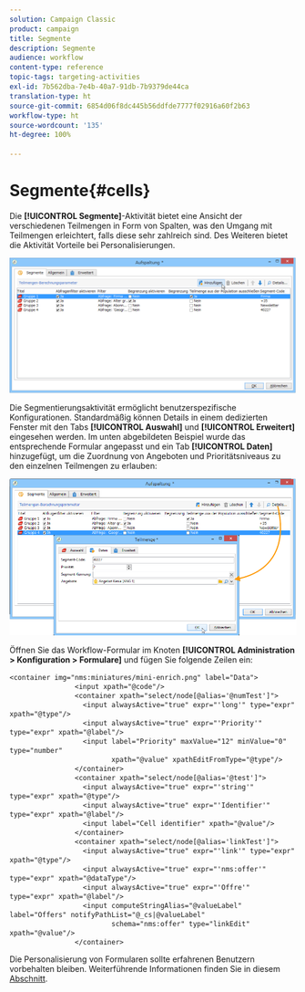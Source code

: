 ```yaml
---
solution: Campaign Classic
product: campaign
title: Segmente
description: Segmente
audience: workflow
content-type: reference
topic-tags: targeting-activities
exl-id: 7b562dba-7e4b-40a7-91db-7b9379de44ca
translation-type: ht
source-git-commit: 6854d06f8dc445b56ddfde7777f02916a60f2b63
workflow-type: ht
source-wordcount: '135'
ht-degree: 100%

---
```


# Segmente{#cells}

Die **[!UICONTROL Segmente]**-Aktivität bietet eine Ansicht der verschiedenen Teilmengen in Form von Spalten, was den Umgang mit Teilmengen erleichtert, falls diese sehr zahlreich sind. Des Weiteren bietet die Aktivität Vorteile bei Personalisierungen.

![](assets/wf_split_cells.png)

Die Segmentierungsaktivität ermöglicht benutzerspezifische Konfigurationen. Standardmäßig können Details in einem dedizierten Fenster mit den Tabs **[!UICONTROL Auswahl]** und **[!UICONTROL Erweitert]** eingesehen werden. Im unten abgebildeten Beispiel wurde das entsprechende Formular angepasst und ein Tab **[!UICONTROL Daten]** hinzugefügt, um die Zuordnung von Angeboten und Prioritätsniveaus zu den einzelnen Teilmengen zu erlauben:

![](assets/wf_split_cells_with_customization.png)

Öffnen Sie das Workflow-Formular im Knoten **[!UICONTROL Administration > Konfiguration > Formulare]** und fügen Sie folgende Zeilen ein:

```
<container img="nms:miniatures/mini-enrich.png" label="Data">
                <input xpath="@code"/>
                <container xpath="select/node[@alias='@numTest']">
                  <input alwaysActive="true" expr="'long'" type="expr" xpath="@type"/>
                  <input alwaysActive="true" expr="'Priority'" type="expr" xpath="@label"/>
                  <input label="Priority" maxValue="12" minValue="0" type="number"
                         xpath="@value" xpathEditFromType="@type"/>
                </container>
                <container xpath="select/node[@alias='@test']">
                  <input alwaysActive="true" expr="'string'" type="expr" xpath="@type"/>
                  <input alwaysActive="true" expr="'Identifier'" type="expr" xpath="@label"/>
                  <input label="Cell identifier" xpath="@value"/>
                </container>
                <container xpath="select/node[@alias='linkTest']">
                  <input alwaysActive="true" expr="'link'" type="expr" xpath="@type"/>
                  <input alwaysActive="true" expr="'nms:offer'" type="expr" xpath="@dataType"/>
                  <input alwaysActive="true" expr="'Offre'" type="expr" xpath="@label"/>
                  <input computeStringAlias="@valueLabel" label="Offers" notifyPathList="@_cs|@valueLabel"
                         schema="nms:offer" type="linkEdit" xpath="@value"/>
                </container>
```

Die Personalisierung von Formularen sollte erfahrenen Benutzern vorbehalten bleiben. Weiterführende Informationen finden Sie in diesem [Abschnitt](../../configuration/using/identifying-a-form.md).
